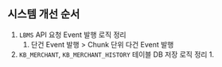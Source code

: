 
## 시스템 개선 순서

1. `LBMS` API 요청 Event 발행 로직 정리
	1. 단건 Event 발행 > Chunk 단위 다건 Event 발행
2. `KB_MERCHANT`, `KB_MERCHANT_HISTORY` 테이블 DB 저장 로직 정리
	1. 